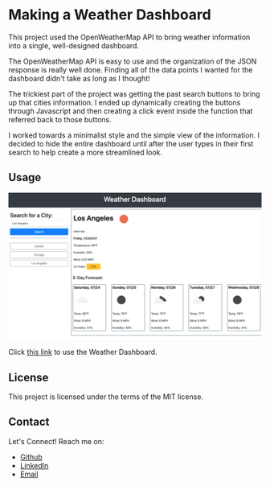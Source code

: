 # Making a Weather Dashboard

This project used the OpenWeatherMap API to bring weather information into a single, well-designed dashboard.

The OpenWeatherMap API is easy to use and the organization of the JSON response is really well done. Finding all of the data points I wanted for the dashboard didn't take as long as I thought!

The trickiest part of the project was getting the past search buttons to bring up that cities information. I ended up dynamically creating the buttons through Javascript and then creating a click event inside the function that referred back to those buttons.

I worked towards a minimalist style and the simple view of the information. I decided to hide the entire dashboard until after the user types in their first search to help create a more streamlined look.

## Usage

![screenshot of weather dashboard](./assets/images/dashboard.png)

Click [this link](https://evanarbour.github.io/weather-forecast/) to use the Weather Dashboard.

## License

This project is licensed under the terms of the MIT license.

## Contact

Let's Connect! Reach me on:

- [Github](https://github.com/evanarbour)
- [LinkedIn](https://www.linkedin.com/in/evan-arbour/)
- [Email](evan.arbour@gmail.com)

